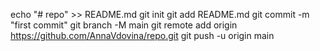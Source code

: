 echo "# repo" >> README.md
git init
git add README.md
git commit -m "first commit"
git branch -M main
git remote add origin https://github.com/AnnaVdovina/repo.git
git push -u origin main
